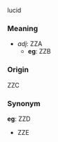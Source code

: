 lucid
### Meaning
+ _adj_: ZZA
    + __eg__: ZZB

### Origin

ZZC

### Synonym

__eg__: ZZD

+ ZZE



